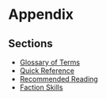 # Appendix

## Sections

- [Glossary of Terms](Glossary%20of%20Terms.md)
- [Quick Reference](Quick%20Reference.md)
- [Recommended Reading](Recommended%20Reading.md)
- [Faction Skills](Faction%20Skills.md)